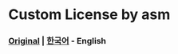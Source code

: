 # Custom License by asm
### [Original](https://asm.ow2.io/license.html) | [한국어](../KOR/CST_ASM.md) - **English**